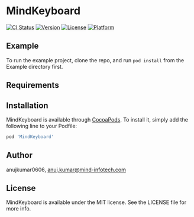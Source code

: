 # MindKeyboard

[![CI Status](https://img.shields.io/travis/anujkumar0606/MindKeyboard.svg?style=flat)](https://travis-ci.org/anujkumar0606/MindKeyboard)
[![Version](https://img.shields.io/cocoapods/v/MindKeyboard.svg?style=flat)](https://cocoapods.org/pods/MindKeyboard)
[![License](https://img.shields.io/cocoapods/l/MindKeyboard.svg?style=flat)](https://cocoapods.org/pods/MindKeyboard)
[![Platform](https://img.shields.io/cocoapods/p/MindKeyboard.svg?style=flat)](https://cocoapods.org/pods/MindKeyboard)

## Example

To run the example project, clone the repo, and run `pod install` from the Example directory first.

## Requirements

## Installation

MindKeyboard is available through [CocoaPods](https://cocoapods.org). To install
it, simply add the following line to your Podfile:

```ruby
pod 'MindKeyboard'
```

## Author

anujkumar0606, anuj.kumar@mind-infotech.com

## License

MindKeyboard is available under the MIT license. See the LICENSE file for more info.
